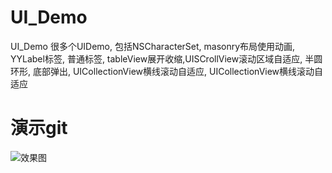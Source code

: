 # UI_Demo
UI_Demo 很多个UIDemo, 包括NSCharacterSet, masonry布局使用动画, YYLabel标签, 普通标签, tableView展开收缩,UISCrollView滚动区域自适应, 半圆环形, 底部弹出,   UICollectionView横线滚动自适应, UICollectionView横线滚动自适应

# 演示git
![效果图](https://github.com/NieYinlong/UI_Demo/blob/master/%E6%BC%94%E7%A4%BA%E5%9B%BE.gif.gif)
